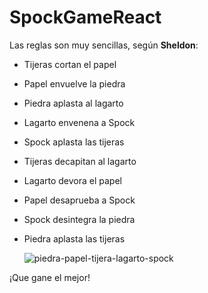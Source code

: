 # SpockGameReact
Las reglas son muy sencillas, según **Sheldon**:
 * Tijeras cortan el papel
 * Papel envuelve la piedra
 * Piedra aplasta al lagarto
 * Lagarto envenena a Spock
 * Spock aplasta las tijeras
 * Tijeras decapitan al lagarto
 * Lagarto devora el papel
 * Papel desaprueba a Spock
 * Spock desintegra la piedra 
 * Piedra aplasta las tijeras
 
   ![piedra-papel-tijera-lagarto-spock](https://github.com/Kilopolo/SpockGameReact/assets/118187535/1121a5fb-b266-47c3-a7ec-bb70d3c76ad3)


¡Que gane el mejor!
